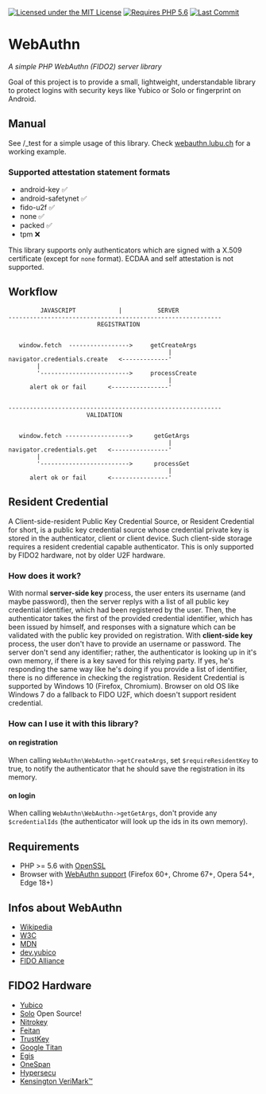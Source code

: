 [![Licensed under the MIT License](https://img.shields.io/badge/License-MIT-blue.svg)](https://github.com/lbuchs/WebAuthn/blob/master/LICENSE)
[![Requires PHP 5.6](https://img.shields.io/badge/PHP-%3E%3D%205.6-green.svg)](https://php.net)
[![Last Commit](https://img.shields.io/github/last-commit/lbuchs/WebAuthn.svg)](https://github.com/lbuchs/WebAuthn/commits/master)

# WebAuthn
*A simple PHP WebAuthn (FIDO2) server library*

Goal of this project is to provide a small, lightweight, understandable library to protect logins with security keys like Yubico or Solo or fingerprint on Android.

## Manual
See /_test for a simple usage of this library. Check [webauthn.lubu.ch](https://webauthn.lubu.ch) for a working example.

### Supported attestation statement formats
* android-key &#x2705;
* android-safetynet &#x2705;
* fido-u2f &#x2705;
* none &#x2705;
* packed &#x2705;
* tpm &#x274C;

This library supports only authenticators which are signed with a X.509 certificate (except for `none` format). ECDAA and self attestation is not supported.

## Workflow

             JAVASCRIPT            |          SERVER
    ------------------------------------------------------------
                             REGISTRATION


       window.fetch  ----------------->     getCreateArgs
                                                 |
    navigator.credentials.create   <-------------'
            |
            '------------------------->     processCreate
                                                 |
          alert ok or fail      <----------------'


    ------------------------------------------------------------
                          VALIDATION


       window.fetch ------------------>      getGetArgs
                                                 |
    navigator.credentials.get   <----------------'
            |
            '------------------------->      processGet
                                                 |
          alert ok or fail      <----------------'


## Resident Credential
A Client-side-resident Public Key Credential Source, or Resident Credential for short,
is a public key credential source whose credential private key is stored in the authenticator,
client or client device. Such client-side storage requires a resident credential capable authenticator.
This is only supported by FIDO2 hardware, not by older U2F hardware.

### How does it work?
With normal **server-side key** process, the user enters its username (and maybe password),
then the server replys with a list of all public key credential identifier, which had been registered by the user.
Then, the authenticator takes the first of the provided credential identifier, which has been issued by himself,
and responses with a signature which can be validated with the public key provided on registration.
With **client-side key** process, the user don't have to provide an username or password.
The server don't send any identifier; rather, the authenticator is looking up in it's own memory,
if there is a key saved for this relying party. If yes, he's responding the same way like he's doing if you provide a
list of identifier, there is no difference in checking the registration.
Resident Credential is supported by Windows 10 (Firefox, Chromium). Browser on old OS like Windows 7
do a fallback to FIDO U2F, which doesn't support resident credential.

### How can I use it with this library?
#### on registration
When calling `WebAuthn\WebAuthn->getCreateArgs`, set `$requireResidentKey` to true,
to notify the authenticator that he should save the registration in its memory.

#### on login
When calling `WebAuthn\WebAuthn->getGetArgs`, don't provide any `$credentialIds` (the authenticator will look up the ids in its own memory).

## Requirements
* PHP >= 5.6 with [OpenSSL](http://php.net/manual/en/book.openssl.php)
* Browser with [WebAuthn support](https://caniuse.com/webauthn) (Firefox 60+, Chrome 67+, Opera 54+, Edge 18+)

## Infos about WebAuthn
* [Wikipedia](https://en.wikipedia.org/wiki/WebAuthn)
* [W3C](https://www.w3.org/TR/webauthn/)
* [MDN](https://developer.mozilla.org/en-US/docs/Web/API/Web_Authentication_API)
* [dev.yubico](https://developers.yubico.com/FIDO2/)
* [FIDO Alliance](https://fidoalliance.org)

## FIDO2 Hardware
* [Yubico](https://www.yubico.com)
* [Solo](https://solokeys.com) Open Source!
* [Nitrokey](https://www.nitrokey.com/)
* [Feitan](https://fido.ftsafe.com/)
* [TrustKey](https://www.trustkeysolutions.com)
* [Google Titan](https://cloud.google.com/titan-security-key)
* [Egis](https://www.egistec.com/u2f-solution/)
* [OneSpan](https://www.vasco.com/products/two-factor-authenticators/hardware/one-button/digipass-secureclick.html)
* [Hypersecu](https://hypersecu.com/tmp/products/hyperfido)
* [Kensington VeriMark™](https://www.kensington.com/)